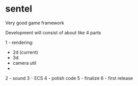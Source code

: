 # sentel
Very good game framework

Development will consist of about like 4 parts

1 - rendering:
  - 2d (current)
  - 3d
  - camera util
  - 
2 - sound
3 - ECS
4 - polish code
5 - finalize
6 - first release
